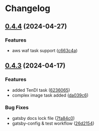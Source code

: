 # Changelog

## [0.4.4](https://github.com/alperensert/node-capmonster/compare/node-capmonster-v0.4.3...node-capmonster-v0.4.4) (2024-04-27)


### Features

* aws waf task support ([c663c4a](https://github.com/alperensert/node-capmonster/commit/c663c4ae6f535479c7f48dc4fa7832b83edfe725))

## [0.4.3](https://github.com/alperensert/node-capmonster/compare/node-capmonster-v0.4.2...node-capmonster-v0.4.3) (2024-04-17)


### Features

* added TenDI task ([6236065](https://github.com/alperensert/node-capmonster/commit/6236065223b7c2eed797c79d93e6707b24bb0244))
* complex image task added ([da039c6](https://github.com/alperensert/node-capmonster/commit/da039c627eadaaa7f88547ba1443cbd48aed136f))


### Bug Fixes

* gatsby docs lock file ([7fa84c0](https://github.com/alperensert/node-capmonster/commit/7fa84c0c3142cc50f7ac3d61899512f686616e4e))
* gatsby-config & test workflow ([26d2154](https://github.com/alperensert/node-capmonster/commit/26d21543a1ef8d181ca4cd46ad600b41fe107924))
